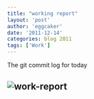 ```yaml
---
title: "working report" 
layout: 'post'
author: 'eggcaker'
date: '2011-12-14'
categories: blog 2011
tags: ['Work']
---
```



The git commit log for today

![work-report](/articles/2011/12/work-report.png)
-
